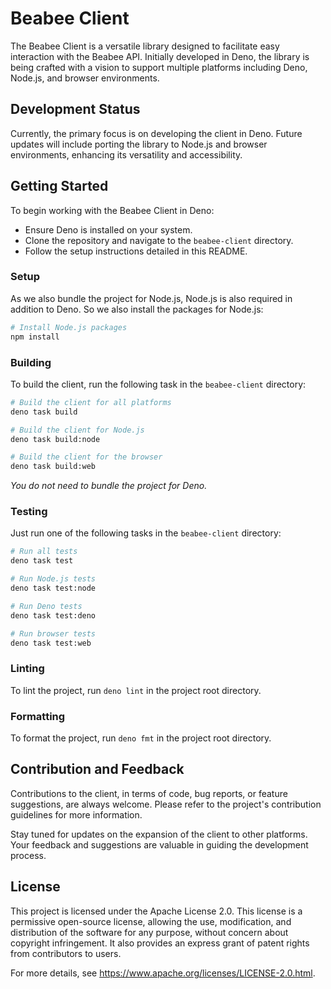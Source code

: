# Beabee Client

The Beabee Client is a versatile library designed to facilitate easy interaction
with the Beabee API. Initially developed in Deno, the library is being crafted
with a vision to support multiple platforms including Deno, Node.js, and browser
environments.

## Development Status

Currently, the primary focus is on developing the client in Deno. Future updates
will include porting the library to Node.js and browser environments, enhancing
its versatility and accessibility.

## Getting Started

To begin working with the Beabee Client in Deno:

- Ensure Deno is installed on your system.
- Clone the repository and navigate to the `beabee-client` directory.
- Follow the setup instructions detailed in this README.

### Setup

As we also bundle the project for Node.js, Node.js is also required in addition
to Deno. So we also install the packages for Node.js:

```bash
# Install Node.js packages
npm install
```

### Building

To build the client, run the following task in the `beabee-client` directory:

```bash
# Build the client for all platforms
deno task build

# Build the client for Node.js
deno task build:node

# Build the client for the browser
deno task build:web
```

_You do not need to bundle the project for Deno._

### Testing

Just run one of the following tasks in the `beabee-client` directory:

```bash
# Run all tests
deno task test

# Run Node.js tests
deno task test:node

# Run Deno tests
deno task test:deno

# Run browser tests
deno task test:web
```

### Linting

To lint the project, run `deno lint` in the project root directory.

### Formatting

To format the project, run `deno fmt` in the project root directory.

## Contribution and Feedback

Contributions to the client, in terms of code, bug reports, or feature
suggestions, are always welcome. Please refer to the project's contribution
guidelines for more information.

Stay tuned for updates on the expansion of the client to other platforms. Your
feedback and suggestions are valuable in guiding the development process.

## License

This project is licensed under the Apache License 2.0. This license is a
permissive open-source license, allowing the use, modification, and distribution
of the software for any purpose, without concern about copyright infringement.
It also provides an express grant of patent rights from contributors to users.

For more details, see https://www.apache.org/licenses/LICENSE-2.0.html.
